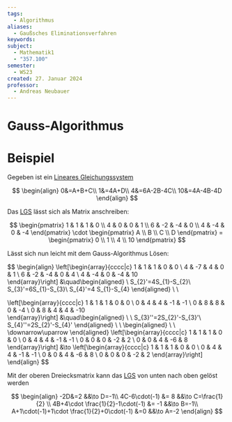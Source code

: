 ```yaml
---
tags:
  - Algorithmus
aliases:
  - Gaußsches Eliminationsverfahren
keywords: 
subject:
  - Mathematik1
  - "357.100"
semester:
  - WS23
created: 27. Januar 2024
professor:
  - Andreas Neubauer
---
```


# Gauss-Algorithmus

# Beispiel

Gegeben ist ein [Lineares Gleichungssystem](mathe%20(3)/Lineare%20Gleichungssysteme.md)

$$
\begin{align}
0&=A+B+C\\
1&=4A+D\\
4&=6A-2B-4C\\
10&=4A-4B-4D
\end{align}
$$

Das [LGS](mathe%20(3)/Lineare%20Gleichungssysteme.md) lässt sich als Matrix anschreiben:

$$
\begin{pmatrix}
1 & 1 & 1 & 0 \\
4 & 0 & 0 & 1 \\
6 & -2 & -4 & 0 \\
4 & -4 & 0 & -4
\end{pmatrix} \cdot
\begin{pmatrix}
A \\ B \\ C \\ D
\end{pmatrix} =
\begin{pmatrix}
0 \\ 1 \\ 4 \\ 10
\end{pmatrix}
$$

Lässt sich nun leicht mit dem Gauss-Algorithmus Lösen:

$$
\begin{align}
\left[\begin{array}{cccc|c}
1 &  1 &  1 &  0 &  0 \\
4 & -7 &  4 &  0 &  1 \\
6 & -2 & -4 &  0 &  4 \\
4 & -4 &  0 & -4 & 10  
\end{array}\right] &\quad\begin{aligned}
\\
S_{2}'=4S_{1}-S_{2}\\
S_{3}'=6S_{1}-S_{3}\\
S_{4}'=4 S_{1}-S_{4}
\end{aligned} \\ \\

\left[\begin{array}{cccc|c}
1 & 1 & 1 & 0 &  0 \\
0 & 4 & 4 & -1 &  -1 \\
0 & 8 & 8 & 0 &  -4 \\
0 & 8 & 4 & 4 & -10  
\end{array}\right] &\quad\begin{aligned}
\\ \\
S_{3}''=2S_{2}'-S_{3}'\\
S_{4}''=2S_{2}'-S_{4}'
\end{aligned} \\ \\
\begin{aligned}
\\ \\
\downarrow\uparrow
\end{aligned}
\left[\begin{array}{cccc|c}
1 & 1 & 1 & 0 &  0 \\
0 & 4 & 4 & -1 &  -1 \\
0 & 0 & 0 & -2 &  2 \\
0 & 0 & 4 & -6 & 8  
\end{array}\right] 
&\to
\left[\begin{array}{cccc|c}
1 & 1 & 1 & 0 &  0 \\
0 & 4 & 4 & -1 &  -1 \\
0 & 0 & 4 & -6 & 8 \\ 
0 & 0 & 0 & -2 &  2
\end{array}\right]
\end{align}
$$

Mit der oberen Dreiecksmatrix kann das [LGS](mathe%20(3)/Lineare%20Gleichungssysteme.md) von unten nach oben gelöst werden

$$
\begin{align}
-2D&=2 &&\to D=-1\\
4C-6\cdot(-1) &= 8 &&\to C=\frac{1}{2} \\
4B+4\cdot \frac{1}{2}-1\cdot(-1) &= -1 &&\to B=-1\\
A+1\cdot(-1)+1\cdot \frac{1}{2}+0\cdot(-1) &=0 &&\to A=-2
\end{align}
$$